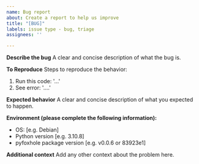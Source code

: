 ```yaml
---
name: Bug report
about: Create a report to help us improve
title: "[BUG]"
labels: issue type - bug, triage
assignees: ''

---
```


**Describe the bug**
A clear and concise description of what the bug is.

**To Reproduce**
Steps to reproduce the behavior:
1. Run this code: '...'
2. See error: '....'

**Expected behavior**
A clear and concise description of what you expected to happen.

**Environment (please complete the following information):**
 - OS: [e.g. Debian]
 - Python version [e.g. 3.10.8]
 - pyfoxhole package version [e.g. v0.0.6 or 83923e1]

**Additional context**
Add any other context about the problem here.
